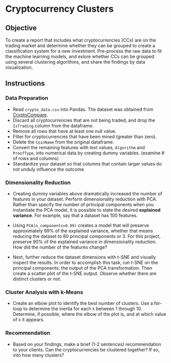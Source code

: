 # Cryptocurrency Clusters

## Objective
To create a report that includes what cryptocurrencies (CCs) are on the trading market and determine whether they can be grouped to create a classification system for a new investment. Pre-process the raw data to fit the machine learning models, and exlore whether CCs can be grouped using several clustering algorithms, and share the findings by data visualization.

## Instructions

### Data Preparation
* Read `crypto_data.csv` into Pandas. The dataset was obtained from [CryptoCompare](https://min-api.cryptocompare.com/data/all/coinlist).
* Discard all cryptocurrencies that are not being traded, and drop the `IsTrading` column from the dataframe.
* Remove all rows that have at least one null value.
* Filter for cryptocurrencies that have been mined (greater than zero).
* Delete the `CoinName` from the original dataframe.
* Convert the remaining features with text values, `Algorithm` and `ProofType`, into numerical data by creating dummy variables. (examine # of rows and columns)
* Standardize your dataset so that columns that contain larger values do not unduly influence the outcome.

### Dimensionality Reduction
* Creating dummy variables above dramatically increased the number of features in your dataset. Perform dimensionality reduction with PCA. Rather than specify the number of principal components when you instantiate the PCA model, it is possible to state the desired **explained variance**. For example, say that a dataset has 100 features. 

* Using `PCA(n_components=0.99)` creates a model that will preserve approximately 99% of the explained variance, whether that means reducing the dataset to 80 principal components or 3. For this project, preserve 90% of the explained variance in dimensionality reduction. How did the number of the features change?

* Next, further reduce the dataset dimensions with t-SNE and visually inspect the results. In order to accomplish this task, run t-SNE on the principal components: the output of the PCA transformation. Then create a scatter plot of the t-SNE output. Observe whether there are distinct clusters or not.

### Cluster Analysis with k-Means
* Create an elbow plot to identify the best number of clusters. Use a for-loop to determine the inertia for each `k` between 1 through 10. Determine, if possible, where the elbow of the plot is, and at which value of `k` it appears.

### Recommendation
* Based on your findings, make a brief (1-2 sentences) recommendation to your clients. Can the cryptocurrencies be clustered together? If so, into how many clusters? 
